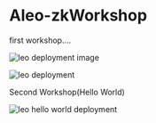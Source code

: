# Aleo-zkWorkshop

first workshop....

![leo deployment image](https://github.com/user-attachments/assets/5b9db994-d23a-4ae1-978d-b8c5c28efa93)




![leo deployment](https://github.com/user-attachments/assets/810414a5-5869-446e-98ac-c2b498e92a2a)


Second Workshop(Hello World)



![leo hello world deployment](https://github.com/user-attachments/assets/f1dbeefd-4975-42d7-b42d-2e2b2fa575ea)

